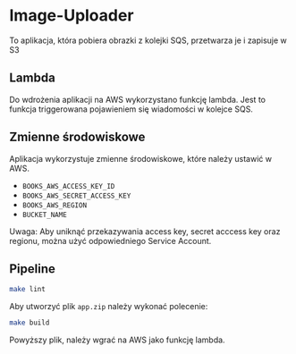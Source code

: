 # Image-Uploader

To aplikacja, która pobiera obrazki z kolejki SQS, przetwarza je i zapisuje w S3

## Lambda

Do wdrożenia aplikacji na AWS wykorzystano funkcję lambda.
Jest to funkcja triggerowana pojawieniem się wiadomości w kolejce SQS.

## Zmienne środowiskowe

Aplikacja wykorzystuje zmienne środowiskowe, które należy ustawić w AWS.

- `BOOKS_AWS_ACCESS_KEY_ID`
- `BOOKS_AWS_SECRET_ACCESS_KEY`
- `BOOKS_AWS_REGION`
- `BUCKET_NAME`

Uwaga: Aby uniknąć przekazywania access key, secret acccess key oraz regionu, można użyć odpowiedniego Service Account.

## Pipeline

```bash
make lint
```

Aby utworzyć plik `app.zip` należy wykonać polecenie:

```bash
make build
```

Powyższy plik, należy wgrać na AWS jako funkcję lambda.


